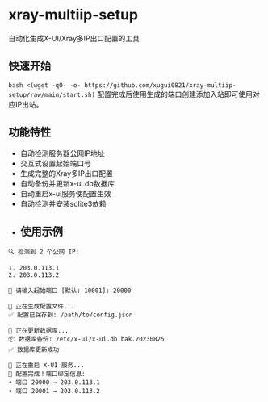 # xray-multiip-setup

自动化生成X-UI/Xray多IP出口配置的工具

## 快速开始

`bash <(wget -qO- -o- https://github.com/xugui0821/xray-multiip-setup/raw/main/start.sh)`
配置完成后使用生成的端口创建添加入站即可使用对应IP出站。


## 功能特性

- 自动检测服务器公网IP地址
- 交互式设置起始端口号
- 生成完整的Xray多IP出口配置
- 自动备份并更新x-ui.db数据库
- 自动重启x-ui服务使配置生效
- 自动检测并安装sqlite3依赖
- ## 使用示例
```
🔍 检测到 2 个公网 IP:

1. 203.0.113.1
2. 203.0.113.2

📌 请输入起始端口 [默认: 10001]: 20000

🔄 正在生成配置文件...
✅ 配置已保存到: /path/to/config.json

🔧 正在更新数据库...
📦 数据库备份: /etc/x-ui/x-ui.db.bak.20230825
✅ 数据库更新成功

🔄 正在重启 X-UI 服务...
🎉 配置完成！端口绑定信息:
• 端口 20000 → 203.0.113.1
• 端口 20001 → 203.0.113.2
```

